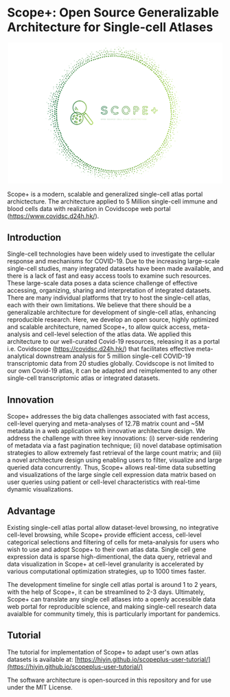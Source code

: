 # Scope+: Open Source Generalizable Architecture for Single-cell Atlases

<p align="center">
  <img width="500"  src="/screenshots/Logo_gradient.png">
</p>

Scope+ is a modern, scalable and generalized single-cell atlas portal archictecture. The architecture applied to 5 Million single-cell immune and blood cells data with realization in Covidscope web portal (https://www.covidsc.d24h.hk/). 

## Introduction
Single-cell technologies have been widely used to investigate the cellular response and mechanisms for COVID-19. Due to the increasing large-scale single-cell studies, many integrated datasets have been made available, and there is a lack of fast and easy access tools to examine such resources. These large-scale data poses a data science challenge of effective accessing, organizing, sharing and interpretation of integrated datasets. There are many individual platforms that try to host the single-cell atlas, each with their own limitations. We believe that there should be a generalizable architecture for development of single-cell atlas, enhancing reproducible research.  Here, we develop an open source, highly optimized and scalable architecture, named Scope+, to allow quick access, meta-analysis and cell-level selection of the atlas data. We applied this architecture to our well-curated Covid-19 resources, releasing it as a portal i.e. Covidscope (https://covidsc.d24h.hk/) that facilitates effective meta-analytical downstream analysis for 5 million single-cell COVID-19 transcriptomic data from 20 studies globally. Covidscope is not limited to our own Covid-19 atlas, it can be adapted and reimplemented to any other single-cell transcriptomic atlas or integrated datasets.  

## Innovation
Scope+ addresses the big data challenges associated with fast access, cell-level querying and meta-analyses of 12.7B matrix count and ~5M metadata in a web application with innovative architecture design. We address the challenge   with three key innovations: (i) server-side rendering of metadata via a fast pagination technique; (ii) novel database optimisation strategies to allow extremely fast retrieval of the large count matrix; and (iii) a novel architecture design using enabling users to filter, visualize and large queried data concurrently. Thus, Scope+
allows real-time data subsetting and visualizations of the large single cell expression data matrix based on user queries using patient or cell-level characteristics with real-time dynamic visualizations. 

## Advantage
Existing single-cell atlas portal allow dataset-level browsing, no integrative cell-level browsing, while Scope+ provide efficient access, cell-level categorical selections and filtering of cells for meta-analysis for users who wish to use and adopt Scope+ to their own atlas data. Single cell gene expression data is sparse high-dimentional, the data query, retrieval and data visualization in Scope+ at cell-level granularity is accelerated by various computational optimization strategies, up to 1000 times faster. 

The development timeline for single cell atlas portal is around 1 to 2 years, with the help of Scope+, it can be streamlined to 2-3 days. Ultimately, Scope+ can translate any single cell atlases into a openly accessible data web portal for reproducible science, and making single-cell research data avaialble for community timely, this is particularly important for pandemics. 

## Tutorial
The tutorial for implementation of Scope+ to adapt user's own atlas datasets is available at: [https://hiyin.github.io/scopeplus-user-tutorial/](https://hiyin.github.io/scopeplus-user-tutorial/)

The software architecture is open-sourced in this repository and for use under the MIT License.

